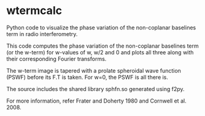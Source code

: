 wtermcalc
=========

Python code to visualize the phase variation of the non-coplanar baselines term in radio interferometry.

This code computes the phase variation of the non-coplanar baselines term (or the w-term) for w-values of w, w/2 and 0
and plots all three along with their corresponding Fourier transforms.

The w-term image is tapered with a prolate spheroidal wave function (PSWF) before its F.T is taken. For w=0, the PSWF
is all there is.

The source includes the shared library sphfn.so generated using f2py.

For more information, refer Frater and Doherty 1980 and Cornwell et al. 2008.
